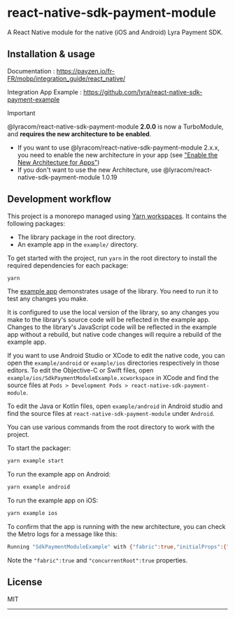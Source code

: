 # react-native-sdk-payment-module

A React Native module for the native (iOS and Android) Lyra Payment SDK.

## Installation & usage
Documentation : https://payzen.io/fr-FR/mobp/integration_guide/react_native/

Integration App Example : https://github.com/lyra/react-native-sdk-payment-example

> [!IMPORTANT]
> @lyracom/react-native-sdk-payment-module **2.0.0** is now a TurboModule, and **requires the new architecture to be enabled**.
>
> - If you want to use @lyracom/react-native-sdk-payment-module 2.x.x, you need to enable the new architecture in your app (see ["Enable the New Architecture for Apps"](https://github.com/reactwg/react-native-new-architecture/blob/main/docs/enable-apps.md))
> - If you don't want to use the new Architecture, use @lyracom/react-native-sdk-payment-module 1.0.19

## Development workflow

This project is a monorepo managed using [Yarn workspaces](https://yarnpkg.com/features/workspaces). It contains the following packages:

- The library package in the root directory.
- An example app in the `example/` directory.

To get started with the project, run `yarn` in the root directory to install the required dependencies for each package:

```sh
yarn
```

The [example app](/example/) demonstrates usage of the library. You need to run it to test any changes you make.

It is configured to use the local version of the library, so any changes you make to the library's source code will be reflected in the example app. Changes to the library's JavaScript code will be reflected in the example app without a rebuild, but native code changes will require a rebuild of the example app.

If you want to use Android Studio or XCode to edit the native code, you can open the `example/android` or `example/ios` directories respectively in those editors. To edit the Objective-C or Swift files, open `example/ios/SdkPaymentModuleExample.xcworkspace` in XCode and find the source files at `Pods > Development Pods > react-native-sdk-payment-module`.

To edit the Java or Kotlin files, open `example/android` in Android studio and find the source files at `react-native-sdk-payment-module` under `Android`.

You can use various commands from the root directory to work with the project.

To start the packager:

```sh
yarn example start
```

To run the example app on Android:

```sh
yarn example android
```

To run the example app on iOS:

```sh
yarn example ios
```

To confirm that the app is running with the new architecture, you can check the Metro logs for a message like this:

```sh
Running "SdkPaymentModuleExample" with {"fabric":true,"initialProps":{"concurrentRoot":true},"rootTag":1}
```

Note the `"fabric":true` and `"concurrentRoot":true` properties.

## License

MIT

---
